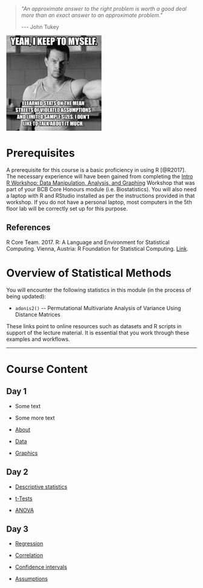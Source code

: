 > *"An approximate answer to the right problem is worth a good deal more than an exact answer to an approximate problem."*
>
> --- John Tukey

<!--- ![Wahlberg_assumptions](Resources/wahlberg_assumptions.jpeg){width="50%"} --->

<img src="Resources/wahlberg_assumptions.jpeg" alt="Wahlberg" class="center" width="50%"/>

# Prerequisites

A prerequisite for this course is a basic proficiency in using R [\@R2017]. The necessary experience will have been gained from completing the [Intro R Workshop: Data Manipulation, Analysis, and Graphing](https://ajsmit.github.io/Intro_R_Official/) Workshop that was part of your BCB Core Honours module (i.e. Biostatistics). You will also need a laptop with R and RStudio installed as per the instructions provided in that workshop. If you do not have a personal laptop, most computers in the 5th floor lab will be correctly set up for this purpose.

## References

R Core Team. 2017. R: A Language and Environment for Statistical Computing. Vienna, Austria: R Foundation for Statistical Computing. [Link](https://www.R-project.org).

# Overview of Statistical Methods

You will encounter the following statistics in this module (in the process of being updated):

-   `adonis2()` -- Permutational Multivariate Analysis of Variance Using Distance Matrices

These links point to online resources such as datasets and R scripts in support of the lecture material. It is essential that you work through these examples and workflows.

------------------------------------------------------------------------

# Course Content

## Day 1

-   Some text

-   Some more text

-   [About](https://ajsmit.github.io/R_Stats_Official/01-introduction.html)

-   [Data](https://ajsmit.github.io/R_Stats_Official/02-data.html)

-   [Graphics](https://ajsmit.github.io/R_Stats_Official/04-graphics.html)

## Day 2

-   [Descriptive statistics](https://ajsmit.github.io/R_Stats_Official/03-descriptive.html)

-   [t-Tests](https://ajsmit.github.io/R_Stats_Official/06-t_tests.html)

-   [ANOVA](https://ajsmit.github.io/R_Stats_Official/07-anova.html)

## Day 3

-   [Regression](https://ajsmit.github.io/R_Stats_Official/08-regression.html)

-   [Correlation](https://ajsmit.github.io/R_Stats_Official/09-rorrelation.html)

-   [Confidence intervals](https://ajsmit.github.io/R_Stats_Official/10-confidence.html)

-   [Assumptions](https://ajsmit.github.io/R_Stats_Official/11-transformations.html)
